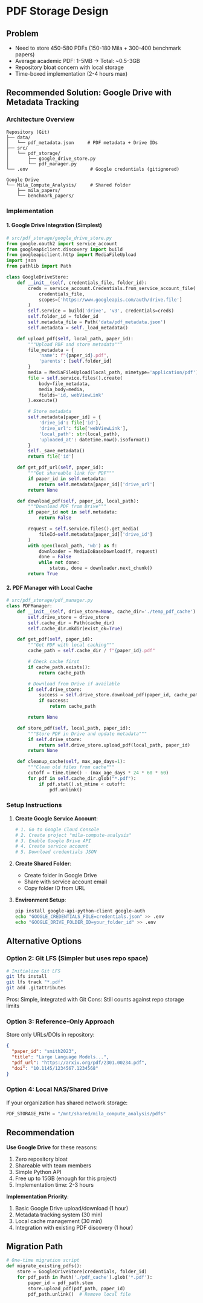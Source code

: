 # PDF Storage Design

## Problem
- Need to store 450-580 PDFs (150-180 Mila + 300-400 benchmark papers)
- Average academic PDF: 1-5MB → Total: ~0.5-3GB
- Repository bloat concern with local storage
- Time-boxed implementation (2-4 hours max)

## Recommended Solution: Google Drive with Metadata Tracking

### Architecture Overview
```
Repository (Git)
├── data/
│   └── pdf_metadata.json     # PDF metadata + Drive IDs
├── src/
│   └── pdf_storage/
│       ├── google_drive_store.py
│       └── pdf_manager.py
└── .env                       # Google credentials (gitignored)

Google Drive
└── Mila_Compute_Analysis/     # Shared folder
    ├── mila_papers/
    └── benchmark_papers/
```

### Implementation

#### 1. Google Drive Integration (Simplest)
```python
# src/pdf_storage/google_drive_store.py
from google.oauth2 import service_account
from googleapiclient.discovery import build
from googleapiclient.http import MediaFileUpload
import json
from pathlib import Path

class GoogleDriveStore:
    def __init__(self, credentials_file, folder_id):
        creds = service_account.Credentials.from_service_account_file(
            credentials_file,
            scopes=['https://www.googleapis.com/auth/drive.file']
        )
        self.service = build('drive', 'v3', credentials=creds)
        self.folder_id = folder_id
        self.metadata_file = Path('data/pdf_metadata.json')
        self.metadata = self._load_metadata()

    def upload_pdf(self, local_path, paper_id):
        """Upload PDF and store metadata"""
        file_metadata = {
            'name': f"{paper_id}.pdf",
            'parents': [self.folder_id]
        }
        media = MediaFileUpload(local_path, mimetype='application/pdf')
        file = self.service.files().create(
            body=file_metadata,
            media_body=media,
            fields='id, webViewLink'
        ).execute()

        # Store metadata
        self.metadata[paper_id] = {
            'drive_id': file['id'],
            'drive_url': file['webViewLink'],
            'local_path': str(local_path),
            'uploaded_at': datetime.now().isoformat()
        }
        self._save_metadata()
        return file['id']

    def get_pdf_url(self, paper_id):
        """Get shareable link for PDF"""
        if paper_id in self.metadata:
            return self.metadata[paper_id]['drive_url']
        return None

    def download_pdf(self, paper_id, local_path):
        """Download PDF from Drive"""
        if paper_id not in self.metadata:
            return False

        request = self.service.files().get_media(
            fileId=self.metadata[paper_id]['drive_id']
        )
        with open(local_path, 'wb') as f:
            downloader = MediaIoBaseDownload(f, request)
            done = False
            while not done:
                status, done = downloader.next_chunk()
        return True
```

#### 2. PDF Manager with Local Cache
```python
# src/pdf_storage/pdf_manager.py
class PDFManager:
    def __init__(self, drive_store=None, cache_dir='./temp_pdf_cache'):
        self.drive_store = drive_store
        self.cache_dir = Path(cache_dir)
        self.cache_dir.mkdir(exist_ok=True)

    def get_pdf(self, paper_id):
        """Get PDF with local caching"""
        cache_path = self.cache_dir / f"{paper_id}.pdf"

        # Check cache first
        if cache_path.exists():
            return cache_path

        # Download from Drive if available
        if self.drive_store:
            success = self.drive_store.download_pdf(paper_id, cache_path)
            if success:
                return cache_path

        return None

    def store_pdf(self, local_path, paper_id):
        """Store PDF in Drive and update metadata"""
        if self.drive_store:
            return self.drive_store.upload_pdf(local_path, paper_id)
        return None

    def cleanup_cache(self, max_age_days=1):
        """Clean old files from cache"""
        cutoff = time.time() - (max_age_days * 24 * 60 * 60)
        for pdf in self.cache_dir.glob("*.pdf"):
            if pdf.stat().st_mtime < cutoff:
                pdf.unlink()
```

### Setup Instructions

1. **Create Google Service Account**:
   ```bash
   # 1. Go to Google Cloud Console
   # 2. Create project "mila-compute-analysis"
   # 3. Enable Google Drive API
   # 4. Create service account
   # 5. Download credentials JSON
   ```

2. **Create Shared Folder**:
   - Create folder in Google Drive
   - Share with service account email
   - Copy folder ID from URL

3. **Environment Setup**:
   ```bash
   pip install google-api-python-client google-auth
   echo "GOOGLE_CREDENTIALS_FILE=credentials.json" >> .env
   echo "GOOGLE_DRIVE_FOLDER_ID=your_folder_id" >> .env
   ```

## Alternative Options

### Option 2: Git LFS (Simpler but uses repo space)
```bash
# Initialize Git LFS
git lfs install
git lfs track "*.pdf"
git add .gitattributes
```

Pros: Simple, integrated with Git
Cons: Still counts against repo storage limits

### Option 3: Reference-Only Approach
Store only URLs/DOIs in repository:
```json
{
  "paper_id": "smith2023",
  "title": "Large Language Models...",
  "pdf_url": "https://arxiv.org/pdf/2301.00234.pdf",
  "doi": "10.1145/1234567.1234568"
}
```

### Option 4: Local NAS/Shared Drive
If your organization has shared network storage:
```python
PDF_STORAGE_PATH = "/mnt/shared/mila_compute_analysis/pdfs"
```

## Recommendation

**Use Google Drive** for these reasons:
1. Zero repository bloat
2. Shareable with team members
3. Simple Python API
4. Free up to 15GB (enough for this project)
5. Implementation time: 2-3 hours

**Implementation Priority**:
1. Basic Google Drive upload/download (1 hour)
2. Metadata tracking system (30 min)
3. Local cache management (30 min)
4. Integration with existing PDF discovery (1 hour)

## Migration Path
```python
# One-time migration script
def migrate_existing_pdfs():
    store = GoogleDriveStore(credentials, folder_id)
    for pdf_path in Path('./pdf_cache').glob('*.pdf'):
        paper_id = pdf_path.stem
        store.upload_pdf(pdf_path, paper_id)
        pdf_path.unlink()  # Remove local file
```
